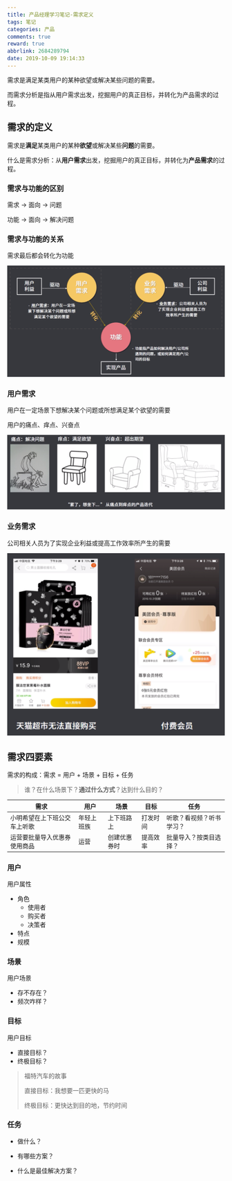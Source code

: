 ```yaml
---
title: 产品经理学习笔记-需求定义
tags: 笔记
categories: 产品
comments: true
reward: true
abbrlink: 2684289794
date: 2019-10-09 19:14:33
---
```

需求是满足某类用户的某种欲望或解决某些问题的需要。

而需求分析是指从用户需求出发，挖掘用户的真正目标，并转化为产品需求的过程。

<!-- more -->

## 需求的定义

需求是**满足**某类用户的某种**欲望**或解决某些**问题**的需要。 

什么是需求分析：从**用户需求**出发，挖掘用户的真正目标，并转化为**产品需求**的过程。

### 需求与功能的区别

需求 -> 面向 -> 问题

功能 -> 面向 -> 解决问题

### 需求与功能的关系

需求最后都会转化为功能

![1571651064535](/assets/img/1571651064535.png)

### 用户需求

用户在一定场景下想解决某个问题或所想满足某个欲望的需要

用户的痛点、痒点、兴奋点

![1571651449880](/assets/img/1571651449880.png)

### 业务需求

公司相关人员为了实现企业利益或提高工作效率所产生的需要

![1571652892093](/assets/img/1571652892093.png)

## 需求四要素

需求的构成：需求 = 用户 + 场景 + 目标 + 任务

> 谁？在什么场景下？**通过什么方式**？达到什么目的？

| 需求                         | 用户       | 场景         | 目标     | 任务                     |
| ---------------------------- | ---------- | ------------ | -------- | ------------------------ |
| 小明希望在上下班公交车上听歌 | 年轻上班族 | 上下班路上   | 打发时间 | 听歌？看视频？听书学习？ |
| 运营要批量导入优惠券使用商品 | 运营       | 创建优惠券时 | 提高效率 | 批量导入？按类目选择？   |

### 用户

用户属性

- 角色
  - 使用者
  - 购买者
  - 决策者
- 特点
- 规模

### 场景

用户场景

- 存不存在？
- 频次咋样？

### 目标

用户目标

- 直接目标？
- 终极目标？

> 福特汽车的故事
>
> 直接目标：我想要一匹更快的马
>
> 终极目标：更快达到目的地，节约时间

### 任务

- 做什么？

- 有哪些方案？

- 什么是最佳解决方案？